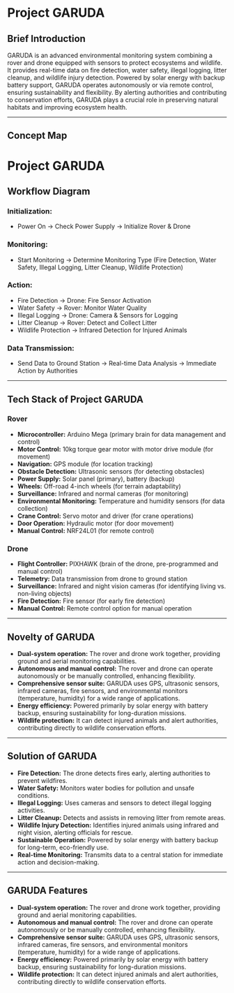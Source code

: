 # Project GARUDA

## Brief Introduction

GARUDA is an advanced environmental monitoring system combining a rover and drone equipped with sensors to protect ecosystems and wildlife. It provides real-time data on fire detection, water safety, illegal logging, litter cleanup, and wildlife injury detection. Powered by solar energy with backup battery support, GARUDA operates autonomously or via remote control, ensuring sustainability and flexibility. By alerting authorities and contributing to conservation efforts, GARUDA plays a crucial role in preserving natural habitats and improving ecosystem health.

---

## Concept Map

# Project GARUDA

## Workflow Diagram

### Initialization:
- Power On → Check Power Supply → Initialize Rover & Drone

### Monitoring:
- Start Monitoring → Determine Monitoring Type (Fire Detection, Water Safety, Illegal Logging, Litter Cleanup, Wildlife Protection)

### Action:
- Fire Detection → Drone: Fire Sensor Activation
- Water Safety → Rover: Monitor Water Quality
- Illegal Logging → Drone: Camera & Sensors for Logging
- Litter Cleanup → Rover: Detect and Collect Litter
- Wildlife Protection → Infrared Detection for Injured Animals

### Data Transmission:
- Send Data to Ground Station → Real-time Data Analysis → Immediate Action by Authorities

---

## Tech Stack of Project GARUDA

### Rover
- **Microcontroller:** Arduino Mega (primary brain for data management and control)
- **Motor Control:** 10kg torque gear motor with motor drive module (for movement)
- **Navigation:** GPS module (for location tracking)
- **Obstacle Detection:** Ultrasonic sensors (for detecting obstacles)
- **Power Supply:** Solar panel (primary), battery (backup)
- **Wheels:** Off-road 4-inch wheels (for terrain adaptability)
- **Surveillance:** Infrared and normal cameras (for monitoring)
- **Environmental Monitoring:** Temperature and humidity sensors (for data collection)
- **Crane Control:** Servo motor and driver (for crane operations)
- **Door Operation:** Hydraulic motor (for door movement)
- **Manual Control:** NRF24L01 (for remote control)

### Drone
- **Flight Controller:** PIXHAWK (brain of the drone, pre-programmed and manual control)
- **Telemetry:** Data transmission from drone to ground station
- **Surveillance:** Infrared and night vision cameras (for identifying living vs. non-living objects)
- **Fire Detection:** Fire sensor (for early fire detection)
- **Manual Control:** Remote control option for manual operation

---

## Novelty of GARUDA

- **Dual-system operation:** The rover and drone work together, providing ground and aerial monitoring capabilities.
- **Autonomous and manual control:** The rover and drone can operate autonomously or be manually controlled, enhancing flexibility.
- **Comprehensive sensor suite:** GARUDA uses GPS, ultrasonic sensors, infrared cameras, fire sensors, and environmental monitors (temperature, humidity) for a wide range of applications.
- **Energy efficiency:** Powered primarily by solar energy with battery backup, ensuring sustainability for long-duration missions.
- **Wildlife protection:** It can detect injured animals and alert authorities, contributing directly to wildlife conservation efforts.

---

## Solution of GARUDA

- **Fire Detection:** The drone detects fires early, alerting authorities to prevent wildfires.
- **Water Safety:** Monitors water bodies for pollution and unsafe conditions.
- **Illegal Logging:** Uses cameras and sensors to detect illegal logging activities.
- **Litter Cleanup:** Detects and assists in removing litter from remote areas.
- **Wildlife Injury Detection:** Identifies injured animals using infrared and night vision, alerting officials for rescue.
- **Sustainable Operation:** Powered by solar energy with battery backup for long-term, eco-friendly use.
- **Real-time Monitoring:** Transmits data to a central station for immediate action and decision-making.

---

## GARUDA Features

- **Dual-system operation:** The rover and drone work together, providing ground and aerial monitoring capabilities.
- **Autonomous and manual control:** The rover and drone can operate autonomously or be manually controlled, enhancing flexibility.
- **Comprehensive sensor suite:** GARUDA uses GPS, ultrasonic sensors, infrared cameras, fire sensors, and environmental monitors (temperature, humidity) for a wide range of applications.
- **Energy efficiency:** Powered primarily by solar energy with battery backup, ensuring sustainability for long-duration missions.
- **Wildlife protection:** It can detect injured animals and alert authorities, contributing directly to wildlife conservation efforts.

